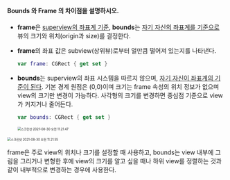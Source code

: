 #### Bounds 와 Frame 의 차이점을 설명하시오.

- **frame**은 <u>superview의 좌표계 기준</u>, **bounds**는 <u>자기 자신의 좌표계를 기준으로</u> 뷰의 크기와 위치(origin과 size)를 결정한다.

- **frame**의 좌표 값은 subview(상위뷰)로부터 얼만큼 떨어져 있는지를 나타낸다. 

  ```swift
  var frame: CGRect { get set }
  ```

   

- **bounds**는 superview의 좌표 시스템을 따르지 않으며, <u>자기 자신이 좌표계의 기준이 된다</u>. 기본 경계 원점은 (0,0)이며 크기는 frame 속성의 위치 정보가 없으며 view의 크기만 변경이 가능하다. 사각형의 크기를 변경하면 중심점 기준으로 view가 커지거나 줄어든다. 

  ```swift
  var bounds: CGRect { get set }
  ```

  

  <img src="/Users/jieunkim/Desktop/스크린샷 2021-08-30 오전 11.21.47.png" alt="스크린샷 2021-08-30 오전 11.21.47" style="zoom:50%;" />



<img src="/Users/jieunkim/Desktop/스크린샷 2021-08-30 오전 11.21.55.png" alt="스크린샷 2021-08-30 오전 11.21.55" style="zoom:50%;" />



frame은 주로 view의 위치나 크기를 설정할 때 사용하고, bounds는 view 내부에 그림을 그리거나 변형한 후에 view의 크기를 알고 싶을 때나 하위 view를 정렬하는 것과 같이 내부적으로 변경하는 경우에 사용한다.



#### 

